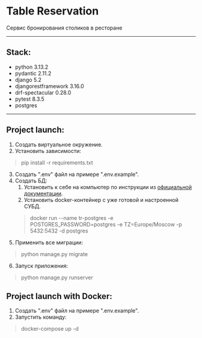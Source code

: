 # Table Reservation
Cервис бронирования столиков в ресторане
________
## Stack:
- python 3.13.2
- pydantic 2.11.2
- django 5.2
- djangorestframework 3.16.0
- drf-spectacular 0.28.0
- pytest 8.3.5
- postgres
________
## Project launch:
1. Создать виртуальное окружение.
2. Установить зависимости:
> pip install -r requirements.txt
3. Создать ".env" файл на примере ".env.example".
4. Создать БД:
   1. Установить к себе на компьютер по инструкции из [официальной документации](https://www.postgresql.org/download/). 
   2. Установить docker-контейнер с уже готовой и настроенной СУБД. 
    > docker run --name tr-postgres -e POSTGRES_PASSWORD=postgres -e TZ=Europe/Moscow -p 5432:5432 -d postgres
5. Применить все миграции:
> python manage.py migrate
6. Запуск приложения:
> python manage.py runserver

## Project launch with Docker:
1. Создать ".env" файл на примере ".env.example".
2. Запустить команду:
> docker-compose up -d
